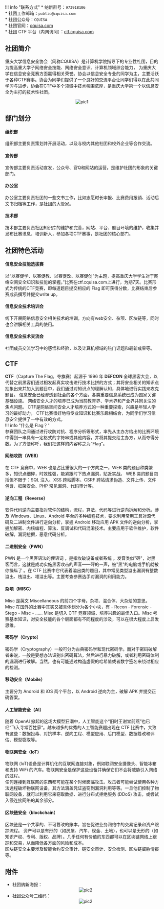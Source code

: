 !!! info "联系方式"
    * 纳新群号：`973918106`  
    * 社团工作邮箱：`public@cquisa.com`  
    * 社团公众号：`CQUISA`  
    * 社团官网：[cquisa.com](https://www.cquisa.com/)   
    * 社团 CTF 平台（内网访问）：[ctf.cquisa.com](http://ctf.cquisa.com/)

## 社团简介  
重庆大学信息安全协会（简称CQUISA）是计算机学院指导下的专业性社团，目的为提高重大学子网络安全技能、网络安全意识、计算机领域综合能力， 为重庆大学在信息安全竞赛方面赢得相关荣誉。协会以信息安全专业的同学为主，主要活跃于各种CTF赛事。协会为同学们提供了一个良好的交流平台让同学们得以在此共同学习与进步，协会在CTF中多个领域中技术氛围浓厚，是重庆大学第一个以信息安全为主打的技术性社团。  
<center><img src="/resourses/社团_科学技术协会_信息安全协会_001.png" alt="pic1"></center>  

## 部门划分  
#### 组织部  
组织部主要负责策划并开展活动，以及与校内其他社团和校外企业等合作交流。  
#### 宣传部  
宣传部主要负责活动宣发，公众号、官Q和网站的运营，是维护社团的形象的关键部门。  
#### 办公室  
办公室主要负责社团的一些文书工作，比如志愿时长申报、比赛费用报销、活动后文书归档等工作，是社团的大管家。  
#### 技术部  
技术部主要负责社团知识库的维护和完善，网站、平台、题目环境的维护，收集并发布比赛讯息，培训新人，参加各项CTF赛事，是社团的核心部门。  

## 社团特色活动  
#### 信息安全技能选拔赛  
以“以赛促学、以赛促教、以赛促改、以赛促创”为主题，提高重庆大学学生对于网络空间安全知识和技能的掌握。”比赛在ctf.cquisa.com上进行，为期7天。比赛形式为传统的CTF竞赛，即每道题目提交相应的 Flag 即可获得分数，比赛结束后参赛成员撰写并提交write up。  
#### 信息安全技术培训会  
线下开展网络信息安全相关技术的培训，方向有web安全、杂项、区块链等，同时也会讲解相关工具的使用。  
#### 信息安全技术交流会  
社团成员交流学习中的感悟和经验，以及计算机领域的热门话题和最新成果等。  

## CTF  
**CTF**（Capture The Flag，夺旗赛）起源于 1996 年 **DEFCON** 全球黑客大会，以代替之前黑客们通过相发起真实攻击进行技术比拼的方式；其将安全相关的知识点抽象出来并加入到题目中，我们通过对知识点的理解认知，具体地进行实践来攻克题目。 信息安全已经渗透到社会的各个方面，各类重要信息系统已成为国家关键基础设施。 网络安全人才的培养已成为当前教育界、学术界和产业界共同关注的焦点问题。 CTF是网络空间安全人才培养方式的一种重要探索，兴趣是年轻人学习的最好动力， CTF比赛很好地将专业知识和比赛乐趣相结合，为同学们学习信息安全提供了一中有效的方式。  
!!! info "什么是 Flag？"  
    参赛团队之间通过进行攻防对抗、程序分析等形式，率先从主办方给出的比赛环境中得到一串具有一定格式的字符串或其他内容，并将其提交给主办方，从而夺得分数。为了方便称呼，我们把这样的内容称之为“Flag”。  
#### 网络攻防（WEB）  
在 CTF 竞赛中，WEB 也是占比重很大的一个方向之一，WEB 类的题目种类繁多，知识点细碎，时效性强，能紧跟时下热点漏洞，贴近实战。 WEB 类的题目包括但不限于：SQL 注入、XSS 跨站脚本、CSRF 跨站请求伪造、文件上传、文件包含、框架安全、PHP 常见漏洞、代码审计等。  
#### 逆向工程（Reverse）  
软件代码逆向主要指对软件的结构，流程，算法，代码等进行逆向拆解和分析。涉及 Windows、Linux、Android 平台的多种编程技术，要求利用常用工具对源代码及二进制文件进行逆向分析，掌握 Android 移动应用 APK 文件的逆向分析，掌握加解密、内核编程、算法、反调试和代码混淆技术。主要应用于软件维护，软件破解，漏洞挖掘，恶意代码分析。  
#### 二进制安全（PWN）  
PWN 是一个黑客语法的俚语词 ，是指攻破设备或者系统 。发音类似"砰"，对黑客而言，这就是成功实施黑客攻击的声音——砰的一声，被"黑"的电脑或手机就被你操纵了 。在 CTF 比赛中它代表着溢出类的题目，其中常见类型溢出漏洞有整数溢出、栈溢出、堆溢出等。主要考查参赛选手对漏洞的利用能力。  
#### 杂项（MISC）  
Misc 是英文 Miscellaneous 的前四个字母，杂项、混合体、大杂烩的意思。 Misc 在国外的比赛中其实又被具体划分为各个小块，有 - Recon - Forensic - Stego - Misc - …… Misc 是切入 CTF 竞赛领域、培养兴趣的最佳入口。Misc 考察基本知识，对安全技能的各个层面都有不同程度的涉及，可以在很大程度上启发思维。  
#### 密码学（Crypto）  
密码学（Cryptography）一般可分为古典密码学和现代密码学。而对于密码破解者来说，一般是要想办法识别出密码算法，然后进行暴力破解，或者利用密码体制的漏洞进行破解。当然，也有可能通过构造虚假的哈希值或者数字签名来绕过相应的检测。  
#### 移动安全（Mobile）  
主要分为 Android 和 iOS 两个平台，以 Android 逆向为主，破解 APK 并提交正确答案。  
#### 人工智能安全（AI）  
随着 OpenAI 掀起的这场大模型狂潮中，人工智能这个“旧时王谢堂前燕”也已经“飞入寻常百姓家”。越来越多的优秀的人工智能赛题出现在 CTF 比赛中，大致有这些：数据投毒、对抗样本、逆向工程、模型应用、后门模型、数据篡改和评估、模型窃取等。  
#### 物联网安全（IoT）  
物联网 (IoT)设备是计算机化的互联网连接对象，例如联网安全摄像头、智能冰箱和支持 WiFi 的汽车。物联网安全是保护这些设备并确保它们不会将威胁引入网络的过程。  
任何连接到互联网的东西都可能在某个时候面临攻击。攻击者可能尝试使用各种方法远程破坏物联网设备，其方法涵盖凭证盗窃到漏洞利用等等。一旦他们控制了物联网设备，就可以利用它来窃取数据、进行分布式拒绝服务 (DDoS) 攻击，或尝试入侵连接网络的其余部分。  
#### 区块链安全（blockchain）  
区块链是一个共享的、不可篡改的账本，旨在促进业务网络中的交易记录和资产跟踪流程。 资产可以是有形的（如房屋、汽车、现金、土地），也可以是无形的（如知识产权、专利、版权、品牌）。几乎任何有价值的东西都可以在区块链网络上跟踪和交易，从而降低各方面的风险和成本。  
区块链安全主要涉及智能合约安全审计、链安全审计、安全检测、区块链威胁情报等。  

## 附件  
- 社团纳新海报：  
    <center><img src="/resourses/社团_科学技术协会_信息安全协会_002.png" alt="pic2"></center>  
- 社团公众号二维码：  
    <center><img src="/resourses/社团_科学技术协会_信息安全协会_003.jpg" alt="pic2"></center> 